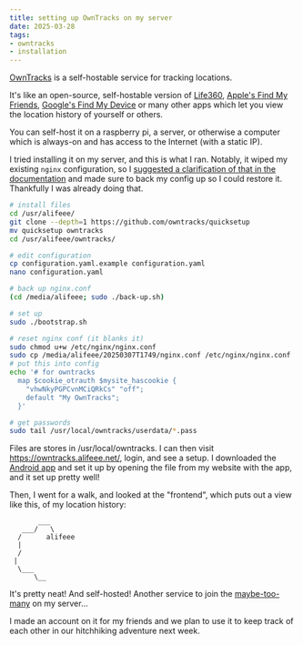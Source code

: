 ```yaml
---
title: setting up OwnTracks on my server
date: 2025-03-28
tags:
- owntracks
- installation
---
```

[OwnTracks](https://owntracks.org/) is a self-hostable service for tracking locations.

It's like an open-source, self-hostable version of [Life360](https://www.life360.com/en-gb), [Apple's Find My Friends](https://apps.apple.com/gb/app/find-my-friends/id466122094), [Google's Find My Device](https://www.google.com/android/find/people) or many other apps which let you view the location history of yourself or others.

You can self-host it on a raspberry pi, a server, or otherwise a computer which is always-on and has access to the Internet (with a static IP).

I tried installing it on my server, and this is what I ran. Notably, it wiped my existing `nginx` configuration, so I [suggested a clarification of that in the documentation](https://github.com/owntracks/booklet/pull/93) and made sure to back my config up so I could restore it. Thankfully I was already doing that.

```bash
# install files
cd /usr/alifeee/
git clone --depth=1 https://github.com/owntracks/quicksetup
mv quicksetup owntracks
cd /usr/alifeee/owntracks/

# edit configuration
cp configuration.yaml.example configuration.yaml
nano configuration.yaml

# back up nginx.conf
(cd /media/alifeee; sudo ./back-up.sh)

# set up
sudo ./bootstrap.sh

# reset nginx conf (it blanks it)
sudo chmod u+w /etc/nginx/nginx.conf
sudo cp /media/alifeee/20250307T1749/nginx.conf /etc/nginx/nginx.conf
# put this into config
echo '# for owntracks
  map $cookie_otrauth $mysite_hascookie {
    "vhwNkyPGPCvnMCiQRkCs" "off";
    default "My OwnTracks";
  }'

# get passwords
sudo tail /usr/local/owntracks/userdata/*.pass
```

Files are stores in /usr/local/owntracks. I can then visit <https://owntracks.alifeee.net/>, login, and see a setup. I downloaded the [Android app](https://play.google.com/store/apps/details?id=org.owntracks.android&hl=en_GB) and set it up by opening the file from my website with the app, and it set up pretty well!

Then, I went for a walk, and looked at the "frontend", which puts out a view like this, of my location history:

```text
       ___
   ___/   \
  /      alifeee
  |
  /
 |
  \___
      \__
```

It's pretty neat! And self-hosted! Another service to join the [maybe-too-many](https://server.alifeee.net/) on my server…

I made an account on it for my friends and we plan to use it to keep track of each other in our hitchhiking adventure next week.
